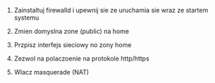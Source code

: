 1) Zainstaltuj firewalld i upewnij sie ze uruchamia sie wraz ze startem systemu

2) Zmien domyslna zone (public) na home

3) Przpisz interfejs sieciowy no zony home

4) Zezwol na polaczoenie na protokole http/https

5) Wlacz masquerade (NAT)
 